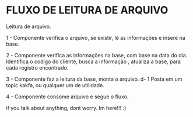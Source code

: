 # FLUXO DE LEITURA DE ARQUIVO
Leitura de arquivo.

1 - Componente verifica o arquivo, se existir, lê as informações e insere na base. 

2 - Componente verifica as informações na base, com base na data do dia.
    Identifica o codigo do cliente, busca a informação , atualiza a base, para cada registro encontrado.
    
3 - Componente faz a leitura da base, monta o arquivo. d- 1
    Posta em um topic kakfa, ou qualquer um de utilidade.
    
4 - Componente consome arquivo e segue o fluxo.

if you talk about anything, dont worry. Im here!!! :)

